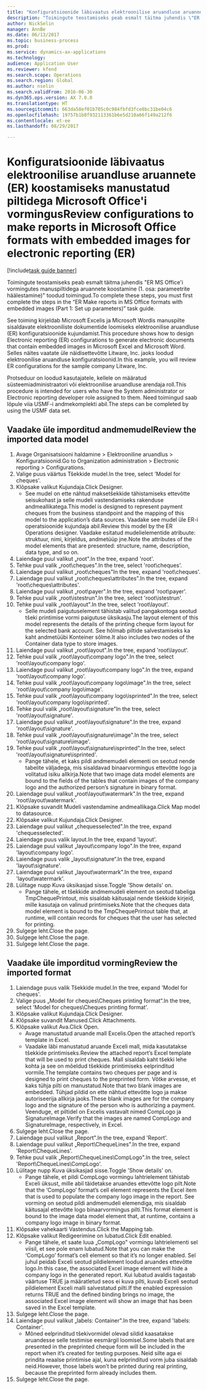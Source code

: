 ```yaml
--- 
title: "Konfiguratsioonide läbivaatus elektroonilise aruandluse aruannete (ER) koostamiseks manustatud piltidega Microsoft Office'i vormingus"
description: "Toimingute teostamiseks peab esmalt täitma juhendis \"ER MS Office'i vormingutes manuspiltidega aruannete koostamine (1. osa: parameetrite häälestamine)\" toodud toimingud."
author: NickSelin
manager: AnnBe
ms.date: 06/13/2017
ms.topic: business-process
ms.prod: 
ms.service: dynamics-ax-applications
ms.technology: 
audience: Application User
ms.reviewer: kfend
ms.search.scope: Operations
ms.search.region: Global
ms.author: nselin
ms.search.validFrom: 2016-06-30
ms.dyn365.ops.version: AX 7.0.0
ms.translationtype: HT
ms.sourcegitcommit: 663da58ef01b705c0c984fbfd3fce8bc31be04c6
ms.openlocfilehash: 19757b1b8f932113361b6e5d210a66f149a212f6
ms.contentlocale: et-ee
ms.lasthandoff: 08/29/2017

---
```

# <a name="review-configurations-to-make-reports-in-microsoft-office-formats-with-embedded-images-for-electronic-reporting-er"></a><span data-ttu-id="7551d-103">Konfiguratsioonide läbivaatus elektroonilise aruandluse aruannete (ER) koostamiseks manustatud piltidega Microsoft Office'i vormingus</span><span class="sxs-lookup"><span data-stu-id="7551d-103">Review configurations to make reports in Microsoft Office formats with embedded images for electronic reporting (ER)</span></span>

[!include[task guide banner](../../includes/task-guide-banner.md)]

<span data-ttu-id="7551d-104">Toimingute teostamiseks peab esmalt täitma juhendis "ER MS Office'i vormingutes manuspiltidega aruannete koostamine (1. osa: parameetrite häälestamine)" toodud toimingud.</span><span class="sxs-lookup"><span data-stu-id="7551d-104">To complete these steps, you must first complete the steps in the “ER Make reports in MS Office formats with embedded images (Part 1: Set up parameters)” task guide.</span></span>

<span data-ttu-id="7551d-105">See toiming kirjeldab Microsoft Excelis ja Microsoft Wordis manuspilte sisaldavate elektrooniliste dokumentide loomiseks elektroonilise aruandluse (ER) konfiguratsioonide kujundamist.</span><span class="sxs-lookup"><span data-stu-id="7551d-105">This procedure shows how to design Electronic reporting (ER) configurations to generate electronic documents that contain embedded images in Microsoft Excel and Microsoft Word.</span></span> <span data-ttu-id="7551d-106">Selles näites vaatate üle näidisettevõtte Litware, Inc. jaoks loodud elektroonilise aruandluse konfiguratsioonid.</span><span class="sxs-lookup"><span data-stu-id="7551d-106">In this example, you will review ER configurations for the sample company Litware, Inc.</span></span> 

<span data-ttu-id="7551d-107">Protseduur on loodud kasutajatele, kellele on määratud süsteemiadministraatori või elektroonilise aruandluse arendaja roll.</span><span class="sxs-lookup"><span data-stu-id="7551d-107">This procedure is intended for users who have the System administrator or Electronic reporting developer role assigned to them.</span></span> <span data-ttu-id="7551d-108">Need toimingud saab lõpule viia USMF-i andmekomplekti abil.</span><span class="sxs-lookup"><span data-stu-id="7551d-108">The steps can be completed by using the USMF data set.</span></span>


## <a name="review-the-imported-data-model"></a><span data-ttu-id="7551d-109">Vaadake üle imporditud andmemudel</span><span class="sxs-lookup"><span data-stu-id="7551d-109">Review the imported data model</span></span>
1. <span data-ttu-id="7551d-110">Avage Organisatsiooni haldamine > Elektrooniline aruandlus > Konfiguratsioonid.</span><span class="sxs-lookup"><span data-stu-id="7551d-110">Go to Organization administration > Electronic reporting > Configurations.</span></span>
2. <span data-ttu-id="7551d-111">Valige puus väärtus Tšekkide mudel.</span><span class="sxs-lookup"><span data-stu-id="7551d-111">In the tree, select 'Model for cheques'.</span></span>
3. <span data-ttu-id="7551d-112">Klõpsake valikut Kujundaja.</span><span class="sxs-lookup"><span data-stu-id="7551d-112">Click Designer.</span></span>
    * <span data-ttu-id="7551d-113">See mudel on ette nähtud maksetšekkide tähistamiseks ettevõtte seisukohast ja selle mudeli vastendamiseks rakenduse andmeallikatega.</span><span class="sxs-lookup"><span data-stu-id="7551d-113">This model is designed to represent payment cheques from the business standpoint and the mapping of this model to the application’s data sources.</span></span> <span data-ttu-id="7551d-114">Vaadake see mudel üle ER-i operatsioonide kujundaja abil.</span><span class="sxs-lookup"><span data-stu-id="7551d-114">Review this model by the ER Operations designer.</span></span> <span data-ttu-id="7551d-115">Vaadake esitatud mudelielementide atribuute: struktuur, nimi, kirjeldus, andmetüüp jne.</span><span class="sxs-lookup"><span data-stu-id="7551d-115">Note the attributes of the model elements that are presented: structure, name, description, data type, and so on.</span></span>   
4. <span data-ttu-id="7551d-116">Laiendage puul valikut „root".</span><span class="sxs-lookup"><span data-stu-id="7551d-116">In the tree, expand 'root'.</span></span>
5. <span data-ttu-id="7551d-117">Tehke puul valik „root\cheques".</span><span class="sxs-lookup"><span data-stu-id="7551d-117">In the tree, select 'root\cheques'.</span></span>
6. <span data-ttu-id="7551d-118">Laiendage puul valikut „root\cheques"</span><span class="sxs-lookup"><span data-stu-id="7551d-118">In the tree, expand 'root\cheques'.</span></span>
7. <span data-ttu-id="7551d-119">Laiendage puul valikut „root\cheques\attributes".</span><span class="sxs-lookup"><span data-stu-id="7551d-119">In the tree, expand 'root\cheques\attributes'.</span></span>
8. <span data-ttu-id="7551d-120">Laiendage puul valikut „root\payer".</span><span class="sxs-lookup"><span data-stu-id="7551d-120">In the tree, expand 'root\payer'.</span></span>
9. <span data-ttu-id="7551d-121">Tehke puul valik „root\istestrun".</span><span class="sxs-lookup"><span data-stu-id="7551d-121">In the tree, select 'root\istestrun'.</span></span>
10. <span data-ttu-id="7551d-122">Tehke puul valik „root\layout".</span><span class="sxs-lookup"><span data-stu-id="7551d-122">In the tree, select 'root\layout'.</span></span>
    * <span data-ttu-id="7551d-123">Selle mudeli paigutuselement tähistab valitud pangakontoga seotud tšeki printimise vormi paigutuse üksikasju.</span><span class="sxs-lookup"><span data-stu-id="7551d-123">The layout element of this model represents the details of the printing cheque form layout for the selected bank account.</span></span> <span data-ttu-id="7551d-124">See hõlmab piltide salvestamiseks ka kaht andmetüübi Konteiner sõlme.</span><span class="sxs-lookup"><span data-stu-id="7551d-124">It also includes two nodes of the Container data type to store images.</span></span>   
11. <span data-ttu-id="7551d-125">Laiendage puul valikut „root\layout".</span><span class="sxs-lookup"><span data-stu-id="7551d-125">In the tree, expand 'root\layout'.</span></span>
12. <span data-ttu-id="7551d-126">Tehke puul valik „root\layout\company logo".</span><span class="sxs-lookup"><span data-stu-id="7551d-126">In the tree, select 'root\layout\company logo'.</span></span>
13. <span data-ttu-id="7551d-127">Laiendage puul valikut „root\layout\company logo".</span><span class="sxs-lookup"><span data-stu-id="7551d-127">In the tree, expand 'root\layout\company logo'.</span></span>
14. <span data-ttu-id="7551d-128">Tehke puul valik „root\layout\company logo\image".</span><span class="sxs-lookup"><span data-stu-id="7551d-128">In the tree, select 'root\layout\company logo\image'.</span></span>
15. <span data-ttu-id="7551d-129">Tehke puul valik „root\layout\company logo\isprinted".</span><span class="sxs-lookup"><span data-stu-id="7551d-129">In the tree, select 'root\layout\company logo\isprinted'.</span></span>
16. <span data-ttu-id="7551d-130">Tehke puul valik „root\layout\signature"</span><span class="sxs-lookup"><span data-stu-id="7551d-130">In the tree, select 'root\layout\signature'.</span></span>
17. <span data-ttu-id="7551d-131">Laiendage puul valikut „root\layout\signature".</span><span class="sxs-lookup"><span data-stu-id="7551d-131">In the tree, expand 'root\layout\signature'.</span></span>
18. <span data-ttu-id="7551d-132">Tehke puul valik „root\layout\signature\image".</span><span class="sxs-lookup"><span data-stu-id="7551d-132">In the tree, select 'root\layout\signature\image'.</span></span>
19. <span data-ttu-id="7551d-133">Tehke puul valik „root\layout\signature\isprinted".</span><span class="sxs-lookup"><span data-stu-id="7551d-133">In the tree, select 'root\layout\signature\isprinted'.</span></span>
    * <span data-ttu-id="7551d-134">Pange tähele, et kaks pildi andmemudeli elementi on seotud nende tabelite väljadega, mis sisaldavad binaarvormingus ettevõtte logo ja volitatud isiku allkirja.</span><span class="sxs-lookup"><span data-stu-id="7551d-134">Note that two image data model elements are bound to the fields of the tables that contain images of the company logo and the authorized person’s signature in binary format.</span></span>  
20. <span data-ttu-id="7551d-135">Laiendage puul valikut „root\layout\watermark".</span><span class="sxs-lookup"><span data-stu-id="7551d-135">In the tree, expand 'root\layout\watermark'.</span></span>
21. <span data-ttu-id="7551d-136">Klõpsake suvandit Mudeli vastendamine andmeallikaga.</span><span class="sxs-lookup"><span data-stu-id="7551d-136">Click Map model to datasource.</span></span>
22. <span data-ttu-id="7551d-137">Klõpsake valikut Kujundaja.</span><span class="sxs-lookup"><span data-stu-id="7551d-137">Click Designer.</span></span>
23. <span data-ttu-id="7551d-138">Laiendage puul valikut „chequesselected".</span><span class="sxs-lookup"><span data-stu-id="7551d-138">In the tree, expand 'chequesselected'.</span></span>
24. <span data-ttu-id="7551d-139">Laiendage puus valik layout.</span><span class="sxs-lookup"><span data-stu-id="7551d-139">In the tree, expand 'layout'.</span></span>
25. <span data-ttu-id="7551d-140">Laiendage puul valikut „layout\company logo".</span><span class="sxs-lookup"><span data-stu-id="7551d-140">In the tree, expand 'layout\company logo'.</span></span>
26. <span data-ttu-id="7551d-141">Laiendage puus valik „layout\signature“.</span><span class="sxs-lookup"><span data-stu-id="7551d-141">In the tree, expand 'layout\signature'.</span></span>
27. <span data-ttu-id="7551d-142">Laiendage puul valikut „layout\watermark".</span><span class="sxs-lookup"><span data-stu-id="7551d-142">In the tree, expand 'layout\watermark'.</span></span>
28. <span data-ttu-id="7551d-143">Lülitage nupp Kuva üksikasjad sisse.</span><span class="sxs-lookup"><span data-stu-id="7551d-143">Toggle 'Show details' on.</span></span>
    * <span data-ttu-id="7551d-144">Pange tähele, et tšekkide andmemudeli element on seotud tabeliga TmpChequePrintout, mis sisaldab käitusajal nende tšekkide kirjeid, mille kasutaja on valinud printimiseks.</span><span class="sxs-lookup"><span data-stu-id="7551d-144">Note that the cheques data model element is bound to the TmpChequePrintout table that, at runtime, will contain records for cheques that the user has selected for printing.</span></span>   
29. <span data-ttu-id="7551d-145">Sulgege leht.</span><span class="sxs-lookup"><span data-stu-id="7551d-145">Close the page.</span></span>
30. <span data-ttu-id="7551d-146">Sulgege leht.</span><span class="sxs-lookup"><span data-stu-id="7551d-146">Close the page.</span></span>
31. <span data-ttu-id="7551d-147">Sulgege leht.</span><span class="sxs-lookup"><span data-stu-id="7551d-147">Close the page.</span></span>

## <a name="review-the-imported-format"></a><span data-ttu-id="7551d-148">Vaadake üle imporditud vorming</span><span class="sxs-lookup"><span data-stu-id="7551d-148">Review the imported format</span></span>
1. <span data-ttu-id="7551d-149">Laiendage puus valik Tšekkide mudel.</span><span class="sxs-lookup"><span data-stu-id="7551d-149">In the tree, expand 'Model for cheques'.</span></span>
2. <span data-ttu-id="7551d-150">Valige puus „Model for cheques\Cheques printing format“.</span><span class="sxs-lookup"><span data-stu-id="7551d-150">In the tree, select 'Model for cheques\Cheques printing format'.</span></span>
3. <span data-ttu-id="7551d-151">Klõpsake valikut Kujundaja.</span><span class="sxs-lookup"><span data-stu-id="7551d-151">Click Designer.</span></span>
4. <span data-ttu-id="7551d-152">Klõpsake suvandit Manused.</span><span class="sxs-lookup"><span data-stu-id="7551d-152">Click Attachments.</span></span>
5. <span data-ttu-id="7551d-153">Klõpsake valikut Ava.</span><span class="sxs-lookup"><span data-stu-id="7551d-153">Click Open.</span></span>
    * <span data-ttu-id="7551d-154">Avage manustatud aruande mall Excelis.</span><span class="sxs-lookup"><span data-stu-id="7551d-154">Open the attached report’s template in Excel.</span></span>  
    * <span data-ttu-id="7551d-155">Vaadake läbi manustatud aruande Exceli mall, mida kasutatakse tšekkide printimiseks.</span><span class="sxs-lookup"><span data-stu-id="7551d-155">Review the attached report’s Excel template that will be used to print cheques.</span></span> <span data-ttu-id="7551d-156">Mall sisaldab kaht tšekki lehe kohta ja see on mõeldud tšekkide printimiseks eelprinditud vormile.</span><span class="sxs-lookup"><span data-stu-id="7551d-156">The template contains two cheques per page and is designed to print cheques to the preprinted form.</span></span> <span data-ttu-id="7551d-157">Võtke arvesse, et kaks tühja pilti on manustatud.</span><span class="sxs-lookup"><span data-stu-id="7551d-157">Note that two blank images are embedded.</span></span> <span data-ttu-id="7551d-158">Tühjad pildid on ette nähtud ettevõtte logo ja makse autoriseerija allkirja jaoks.</span><span class="sxs-lookup"><span data-stu-id="7551d-158">These blank images are for the company logo and the signature of the person who is authorizing a payment.</span></span> <span data-ttu-id="7551d-159">Veenduge, et piltidel on Excelis vastavalt nimed CompLogo ja SignatureImage.</span><span class="sxs-lookup"><span data-stu-id="7551d-159">Verify that the images are named CompLogo and SignatureImage, respectively, in Excel.</span></span>   
6. <span data-ttu-id="7551d-160">Sulgege leht.</span><span class="sxs-lookup"><span data-stu-id="7551d-160">Close the page.</span></span>
7. <span data-ttu-id="7551d-161">Laiendage puul valikut „Report".</span><span class="sxs-lookup"><span data-stu-id="7551d-161">In the tree, expand 'Report'.</span></span>
8. <span data-ttu-id="7551d-162">Laiendage puul valikut „Report\ChequeLines".</span><span class="sxs-lookup"><span data-stu-id="7551d-162">In the tree, expand 'Report\ChequeLines'.</span></span>
9. <span data-ttu-id="7551d-163">Tehke puul valik „Report\ChequeLines\CompLogo".</span><span class="sxs-lookup"><span data-stu-id="7551d-163">In the tree, select 'Report\ChequeLines\CompLogo'.</span></span>
10. <span data-ttu-id="7551d-164">Lülitage nupp Kuva üksikasjad sisse.</span><span class="sxs-lookup"><span data-stu-id="7551d-164">Toggle 'Show details' on.</span></span>
    * <span data-ttu-id="7551d-165">Pange tähele, et pildi CompLogo vormingu lahtrielement tähistab Exceli üksust, mille abil täidetakse aruandes ettevõtte logo pilt.</span><span class="sxs-lookup"><span data-stu-id="7551d-165">Note that the ‘CompLogo’ format’s cell element represents the Excel item that is used to populate the company logo image in the report.</span></span> <span data-ttu-id="7551d-166">See vorming on seotud pildi andmemudeli elemendiga, mis sisaldab käitusajal ettevõtte logo binaarvormingus pilti.</span><span class="sxs-lookup"><span data-stu-id="7551d-166">This format element is bound to the image data model element that, at runtime, contains a company logo image in binary format.</span></span>   
11. <span data-ttu-id="7551d-167">Klõpsake vahekaarti Vastendus.</span><span class="sxs-lookup"><span data-stu-id="7551d-167">Click the Mapping tab.</span></span>
12. <span data-ttu-id="7551d-168">Klõpsake valikut Redigeerimine on lubatud.</span><span class="sxs-lookup"><span data-stu-id="7551d-168">Click Edit enabled.</span></span>
    * <span data-ttu-id="7551d-169">Pange tähele, et saate luua „CompLogo" vormingu lahtrielementi sel viisil, et see pole enam lubatud.</span><span class="sxs-lookup"><span data-stu-id="7551d-169">Note that you can make the ‘CompLogo’ format’s cell element so that it’s no longer enabled.</span></span> <span data-ttu-id="7551d-170">Sel juhul peidab Exceli seotud pildielement loodud aruandes ettevõtte logo.</span><span class="sxs-lookup"><span data-stu-id="7551d-170">In this case, the associated Excel image element will hide a company logo in the generated report.</span></span> <span data-ttu-id="7551d-171">Kui lubatud avaldis tagastab väärtuse TRUE ja määratletud seos ei kuva pilti, kuvab Exceli seotud pildielement Exceli malli salvestatud pilti.</span><span class="sxs-lookup"><span data-stu-id="7551d-171">If the enabled expression returns TRUE and the defined binding brings no image, the associated Excel image element will show an image that has been saved in the Excel template.</span></span>   
13. <span data-ttu-id="7551d-172">Sulgege leht.</span><span class="sxs-lookup"><span data-stu-id="7551d-172">Close the page.</span></span>
14. <span data-ttu-id="7551d-173">Laiendage puul valikut „labels: Container".</span><span class="sxs-lookup"><span data-stu-id="7551d-173">In the tree, expand 'labels: Container'.</span></span>
    * <span data-ttu-id="7551d-174">Mõned eelprinditud tšekivormidel olevad sildid kaasatakse aruandesse selle testimise eesmärgil loomisel.</span><span class="sxs-lookup"><span data-stu-id="7551d-174">Some labels that are presented in the preprinted cheque form will be included in the report when it’s created for testing purposes.</span></span> <span data-ttu-id="7551d-175">Neid silte aga ei prindita reaalse printimise ajal, kuna eelprinditud vorm juba sisaldab neid.</span><span class="sxs-lookup"><span data-stu-id="7551d-175">However, those labels won’t be printed during real printing, because the preprinted form already includes them.</span></span>  
15. <span data-ttu-id="7551d-176">Sulgege leht.</span><span class="sxs-lookup"><span data-stu-id="7551d-176">Close the page.</span></span>


